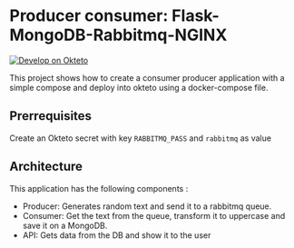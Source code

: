 # Producer consumer: Flask-MongoDB-Rabbitmq-NGINX

[![Develop on Okteto](https://okteto.com/develop-okteto.svg)](https://cloud.okteto.com/deploy?repository=https://github.com/okteto/flask-producer-consumer)

This project shows how to create a consumer producer application with a simple compose and deploy into okteto using a docker-compose file.

## Prerrequisites
Create an Okteto secret with key `RABBITMQ_PASS` and `rabbitmq` as value

## Architecture

This application has the following components :
 - Producer: Generates random text and send it to a rabbitmq queue.
 - Consumer: Get the text from the queue, transform it to uppercase and save it on a MongoDB.
 - API: Gets data from the DB and show it to the user
